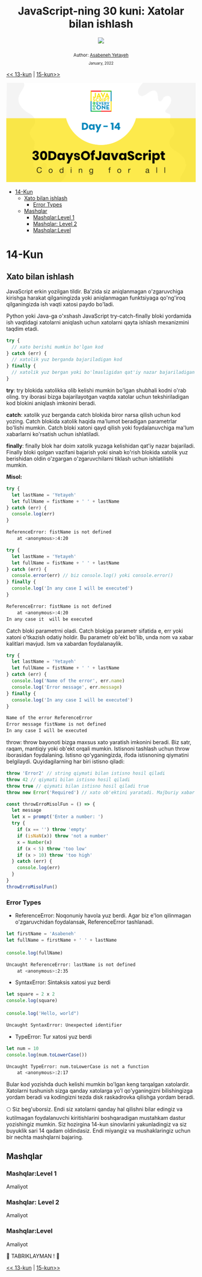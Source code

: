 <div align="center">
  <h1> JavaScript-ning 30 kuni: Xatolar bilan ishlash</h1>
  <a class="header-badge" target="_blank" href="https://www.linkedin.com/in/asabeneh/">
  <img src="https://img.shields.io/badge/style--5eba00.svg?label=LinkedIn&logo=linkedin&style=social">
  </a>


<sub>Author:
<a href="https://www.linkedin.com/in/asabeneh/" target="_blank">Asabeneh Yetayeh</a><br>
<small> January, 2022</small>
</sub>

</div>

[<< 13-kun](../13_Day_Console_object_methods/13_day_console_object_methods.md) | [15-kun>>](../15_Day_Classes/15_day_classes.md)

![Thirty Days Of JavaScript](../images/banners/day_1_14.png)

- [14-Kun](#14-kun)
  - [Xato bilan ishlash](#xato-bilan-ishlash)
    - [Error Types](#error-types)
  - [Mashqlar](#mashqlar)
    - [Mashqlar:Level 1](#mashqlarlevel-1)
    - [Mashqlar: Level 2](#mashqlar-level-2)
    - [Mashqlar:Level](#mashqlarlevel)

# 14-Kun

## Xato bilan ishlash

JavaScript erkin yozilgan tildir. Ba'zida siz aniqlanmagan o'zgaruvchiga kirishga harakat qilganingizda yoki aniqlanmagan funktsiyaga qo'ng'iroq qilganingizda ish vaqti xatosi paydo bo'ladi.

Python yoki Java-ga o'xshash JavaScript try-catch-finally bloki yordamida ish vaqtidagi xatolarni aniqlash uchun xatolarni qayta ishlash mexanizmini taqdim etadi.

```js
try {
  // xato berishi mumkin bo'lgan kod 
} catch (err) {
  // xatolik yuz berganda bajariladigan kod 
} finally {
  // xatolik yuz bergan yoki bo'lmasligidan qat'iy nazar bajariladigan kod 
}
```

**try**: try blokida xatolikka olib kelishi mumkin bo'lgan shubhali kodni o'rab oling. try iborasi bizga bajarilayotgan vaqtda xatolar uchun tekshiriladigan kod blokini aniqlash imkonini beradi.

**catch**: xatolik yuz berganda catch blokida biror narsa qilish uchun kod yozing. Catch blokida xatolik haqida ma'lumot beradigan parametrlar bo'lishi mumkin. Catch bloki xatoni qayd qilish yoki foydalanuvchiga ma'lum xabarlarni ko'rsatish uchun ishlatiladi.

**finally**: finally blok har doim xatolik yuzaga kelishidan qat'iy nazar bajariladi. Finally bloki qolgan vazifani bajarish yoki sinab ko'rish blokida xatolik yuz berishidan oldin o'zgargan o'zgaruvchilarni tiklash uchun ishlatilishi mumkin.

**Misol:**

```js
try {
  let lastName = 'Yetayeh'
  let fullName = fistName + ' ' + lastName
} catch (err) {
  console.log(err)
}
```

```sh
ReferenceError: fistName is not defined
    at <anonymous>:4:20
```

```js
try {
  let lastName = 'Yetayeh'
  let fullName = fistName + ' ' + lastName
} catch (err) {
  console.error(err) // biz console.log() yoki console.error() 
} finally {
  console.log('In any case I will be executed')
}
```

```sh
ReferenceError: fistName is not defined
    at <anonymous>:4:20
In any case it  will be executed
```

Catch bloki parametrni oladi. Catch blokiga parametr sifatida e, err yoki xatoni o'tkazish odatiy holdir. Bu parametr ob'ekt bo'lib, unda nom va xabar kalitlari mavjud. Ism va xabardan foydalanaylik.

```js
try {
  let lastName = 'Yetayeh'
  let fullName = fistName + ' ' + lastName
} catch (err) {
  console.log('Name of the error', err.name)
  console.log('Error message', err.message)
} finally {
  console.log('In any case I will be executed')
}
```

```sh
Name of the error ReferenceError
Error message fistName is not defined
In any case I will be executed
```

throw: throw bayonoti bizga maxsus xato yaratish imkonini beradi. Biz satr, raqam, mantiqiy yoki ob'ekt orqali mumkin. Istisnoni tashlash uchun throw iborasidan foydalaning. Istisno qo'yganingizda, ifoda istisnoning qiymatini belgilaydi. Quyidagilarning har biri istisno qiladi:

```js
throw 'Error2' // string qiymati bilan istisno hosil qiladi 
throw 42 // qiymati bilan istisno hosil qiladi 
throw true // qiymati bilan istisno hosil qiladi true 
throw new Error('Required') // xato ob'ektini yaratadi. Majburiy xabar
```

```js
const throwErroMisolFun = () => {
  let message
  let x = prompt('Enter a number: ')
  try {
    if (x == '') throw 'empty'
    if (isNaN(x)) throw 'not a number'
    x = Number(x)
    if (x < 5) throw 'too low'
    if (x > 10) throw 'too high'
  } catch (err) {
    console.log(err)
  }
}
throwErroMisolFun()
```

### Error Types

- ReferenceError: Noqonuniy havola yuz berdi. Agar biz e'lon qilinmagan o'zgaruvchidan foydalansak, ReferenceError tashlanadi.

```js
let firstName = 'Asabeneh'
let fullName = firstName + ' ' + lastName

console.log(fullName)
```

```sh
Uncaught ReferenceError: lastName is not defined
    at <anonymous>:2:35
```

- SyntaxError: Sintaksis xatosi yuz berdi

```js
let square = 2 x 2
console.log(square)

console.log('Hello, world")
```

```sh
Uncaught SyntaxError: Unexpected identifier
```

- TypeError: Tur xatosi yuz berdi

```js
let num = 10
console.log(num.toLowerCase())
```

```sh
Uncaught TypeError: num.toLowerCase is not a function
    at <anonymous>:2:17
```

Bular kod yozishda duch kelishi mumkin bo'lgan keng tarqalgan xatolardir. Xatolarni tushunish sizga qanday xatolarga yo'l qo'yganingizni bilishingizga yordam beradi va kodingizni tezda disk raskadrovka qilishga yordam beradi.

🌕 Siz beg'uborsiz. Endi siz xatolarni qanday hal qilishni bilar edingiz va kutilmagan foydalanuvchi kiritishlarini boshqaradigan mustahkam dastur yozishingiz mumkin. Siz hozirgina 14-kun sinovlarini yakunladingiz va siz buyuklik sari 14 qadam oldindasiz. Endi miyangiz va mushaklaringiz uchun bir nechta mashqlarni bajaring.

## Mashqlar

### Mashqlar:Level 1

Amaliyot

### Mashqlar: Level 2

Amaliyot

### Mashqlar:Level

Amaliyot

🎉 TABRIKLAYMAN ! 🎉

[<< 13-kun](../13_Day_Console_object_methods/13_day_console_object_methods.md) | [15-kun>>](../15_Day_Classes/15_day_classes.md)
